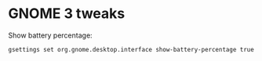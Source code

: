 # GNOME 3 tweaks
Show battery percentage:

    gsettings set org.gnome.desktop.interface show-battery-percentage true
